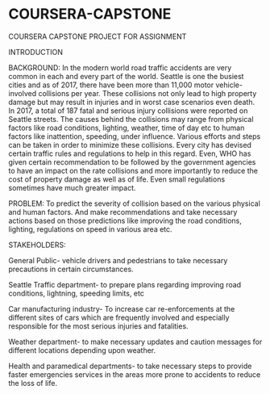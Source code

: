 # COURSERA-CAPSTONE
COURSERA CAPSTONE PROJECT FOR ASSIGNMENT 

INTRODUCTION

BACKGROUND: In the modern world road traffic accidents are very common in each and every part of the world. Seattle is one the busiest cities and as of 2017, there have been more than 11,000 motor vehicle-involved collisions per year. These collisions not only lead to high property damage but may result in injuries and in worst case scenarios even death. In 2017, a total of 187 fatal and serious injury collisions were reported on Seattle streets. The causes behind the collisions may range from physical factors like road conditions, lighting, weather, time of day etc to human factors like inattention, speeding, under influence. Various efforts and steps can be taken in order to minimize these collisions. Every city has devised certain traffic rules and regulations to help in this regard. Even, WHO has given certain recommendation to be followed by the government agencies to have an impact on the rate collisions and more importantly to reduce the cost of property damage as well as of life. Even small regulations sometimes have much greater impact. 

PROBLEM: To predict the severity of collision based on the various physical and human factors. And make recommendations and take necessary actions based on those predictions like improving the road conditions, lighting, regulations on speed in various area etc.

STAKEHOLDERS: 


General Public- vehicle drivers and pedestrians to take necessary precautions in certain circumstances.


Seattle Traffic department- to prepare plans regarding improving road conditions, lightning, speeding limits, etc


Car manufacturing industry- To increase car re-enforcements at the different sites of cars which are frequently involved and especially responsible for the most serious injuries and fatalities.


Weather department- to make necessary updates and caution messages for different locations depending upon weather.


Health and paramedical departments- to take necessary steps to provide faster emergencies services in the areas more prone to accidents to reduce the loss of life.



